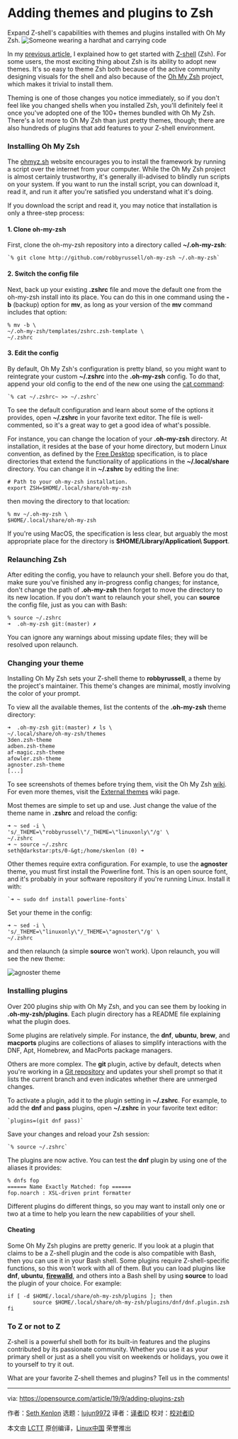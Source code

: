 [#]: collector: (lujun9972)
[#]: translator: (amwps290 )
[#]: reviewer: ( )
[#]: publisher: ( )
[#]: url: ( )
[#]: subject: (Adding themes and plugins to Zsh)
[#]: via: (https://opensource.com/article/19/9/adding-plugins-zsh)
[#]: author: (Seth Kenlon https://opensource.com/users/sethhttps://opensource.com/users/sethhttps://opensource.com/users/sethhttps://opensource.com/users/seth)

Adding themes and plugins to Zsh
======
Expand Z-shell's capabilities with themes and plugins installed with Oh
My Zsh.
![Someone wearing a hardhat and carrying code ][1]

In my [previous article][2], I explained how to get started with [Z-shell][2] (Zsh). For some users, the most exciting thing about Zsh is its ability to adopt new themes. It's so easy to theme Zsh both because of the active community designing visuals for the shell and also because of the [Oh My Zsh][3] project, which makes it trivial to install them.

Theming is one of those changes you notice immediately, so if you don't feel like you changed shells when you installed Zsh, you'll definitely feel it once you've adopted one of the 100+ themes bundled with Oh My Zsh. There's a lot more to Oh My Zsh than just pretty themes, though; there are also hundreds of plugins that add features to your Z-shell environment.

### Installing Oh My Zsh

The [ohmyz.sh][3] website encourages you to install the framework by running a script over the internet from your computer. While the Oh My Zsh project is almost certainly trustworthy, it's generally ill-advised to blindly run scripts on your system. If you want to run the install script, you can download it, read it, and run it after you're satisfied you understand what it's doing.

If you download the script and read it, you may notice that installation is only a three-step process:

#### 1\. Clone oh-my-zsh

First, clone the oh-my-zsh repository into a directory called **~/.oh-my-zsh**:


```
`% git clone http://github.com/robbyrussell/oh-my-zsh ~/.oh-my-zsh`
```

#### 2\. Switch the config file

Next, back up your existing **.zshrc** file and move the default one from the oh-my-zsh install into its place. You can do this in one command using the **-b** (backup) option for **mv**, as long as your version of the **mv** command includes that option:


```
% mv -b \
~/.oh-my-zsh/templates/zshrc.zsh-template \
~/.zshrc
```

#### 3\. Edit the config

By default, Oh My Zsh's configuration is pretty bland, so you might want to reintegrate your custom **~/.zshrc** into the **.oh-my-zsh** config. To do that, append your old config to the end of the new one using the [cat command][4]:


```
`% cat ~/.zshrc~ >> ~/.zshrc`
```

To see the default configuration and learn about some of the options it provides, open **~/.zshrc** in your favorite text editor. The file is well-commented, so it's a great way to get a good idea of what's possible.

For instance, you can change the location of your **.oh-my-zsh** directory. At installation, it resides at the base of your home directory, but modern Linux convention, as defined by the [Free Desktop][5] specification, is to place directories that extend the functionality of applications in the **~/.local/share** directory. You can change it in **~/.zshrc** by editing the line:


```
# Path to your oh-my-zsh installation.
export ZSH=$HOME/.local/share/oh-my-zsh
```

then moving the directory to that location:


```
% mv ~/.oh-my-zsh \
$HOME/.local/share/oh-my-zsh
```

If you're using MacOS, the specification is less clear, but arguably the most appropriate place for the directory is **$HOME/Library/Application\ Support**.

### Relaunching Zsh

After editing the config, you have to relaunch your shell. Before you do that, make sure you've finished any in-progress config changes; for instance, don't change the path of **.oh-my-zsh** then forget to move the directory to its new location. If you don't want to relaunch your shell, you can **source** the config file, just as you can with Bash:


```
% source ~/.zshrc
➜  .oh-my-zsh git:(master) ✗
```

You can ignore any warnings about missing update files; they will be resolved upon relaunch.

### Changing your theme

Installing Oh My Zsh sets your Z-shell theme to **robbyrussell**, a theme by the project's maintainer. This theme's changes are minimal, mostly involving the color of your prompt.

To view all the available themes, list the contents of the **.oh-my-zsh** theme directory:


```
➜  .oh-my-zsh git:(master) ✗ ls \
~/.local/share/oh-my-zsh/themes
3den.zsh-theme
adben.zsh-theme
af-magic.zsh-theme
afowler.zsh-theme
agnoster.zsh-theme
[...]
```

To see screenshots of themes before trying them, visit the Oh My Zsh [wiki][6]. For even more themes, visit the [External themes][7] wiki page.

Most themes are simple to set up and use. Just change the value of the theme name in **.zshrc** and reload the config:


```
➜ ~ sed -i \
's/_THEME=\"robbyrussel\"/_THEME=\"linuxonly\"/g' \
~/.zshrc
➜ ~ source ~/.zshrc
seth@darkstar:pts/0-&gt;/home/skenlon (0) ➜
```

Other themes require extra configuration. For example, to use the **agnoster** theme, you must first install the Powerline font. This is an open source font, and it's probably in your software repository if you're running Linux. Install it with:


```
`➜ ~ sudo dnf install powerline-fonts`
```

Set your theme in the config:


```
➜ ~ sed -i \
's/_THEME=\"linuxonly\"/_THEME=\"agnoster\"/g' \
~/.zshrc
```

and then relaunch (a simple **source** won't work). Upon relaunch, you will see the new theme:

![agnoster theme][8]

### Installing plugins

Over 200 plugins ship with Oh My Zsh, and you can see them by looking in **.oh-my-zsh/plugins**. Each plugin directory has a README file explaining what the plugin does.

Some plugins are relatively simple. For instance, the **dnf**, **ubuntu**, **brew**, and **macports** plugins are collections of aliases to simplify interactions with the DNF, Apt, Homebrew, and MacPorts package managers.

Others are more complex. The **git** plugin, active by default, detects when you're working in a [Git repository][9] and updates your shell prompt so that it lists the current branch and even indicates whether there are unmerged changes.

To activate a plugin, add it to the plugin setting in **~/.zshrc**. For example, to add the **dnf** and **pass** plugins, open **~/.zshrc** in your favorite text editor:


```
`plugins=(git dnf pass)`
```

Save your changes and reload your Zsh session:


```
`% source ~/.zshrc`
```

The plugins are now active. You can test the **dnf** plugin by using one of the aliases it provides:


```
% dnfs fop
====== Name Exactly Matched: fop ======
fop.noarch : XSL-driven print formatter
```

Different plugins do different things, so you may want to install only one or two at a time to help you learn the new capabilities of your shell.

#### Cheating

Some Oh My Zsh plugins are pretty generic. If you look at a plugin that claims to be a Z-shell plugin and the code is also compatible with Bash, then you can use it in your Bash shell. Some plugins require Z-shell-specific functions, so this won't work with all of them. But you can load plugins like **dnf**, **ubuntu**, **[firewalld][10]**, and others into a Bash shell by using **source** to load the plugin of your choice. For example:


```
if [ -d $HOME/.local/share/oh-my-zsh/plugins ]; then
        source $HOME/.local/share/oh-my-zsh/plugins/dnf/dnf.plugin.zsh
fi
```

### To Z or not to Z

Z-shell is a powerful shell both for its built-in features and the plugins contributed by its passionate community. Whether you use it as your primary shell or just as a shell you visit on weekends or holidays, you owe it to yourself to try it out.

What are your favorite Z-shell themes and plugins? Tell us in the comments!

--------------------------------------------------------------------------------

via: https://opensource.com/article/19/9/adding-plugins-zsh

作者：[Seth Kenlon][a]
选题：[lujun9972][b]
译者：[译者ID](https://github.com/译者ID)
校对：[校对者ID](https://github.com/校对者ID)

本文由 [LCTT](https://github.com/LCTT/TranslateProject) 原创编译，[Linux中国](https://linux.cn/) 荣誉推出

[a]: https://opensource.com/users/sethhttps://opensource.com/users/sethhttps://opensource.com/users/sethhttps://opensource.com/users/seth
[b]: https://github.com/lujun9972
[1]: https://opensource.com/sites/default/files/styles/image-full-size/public/lead-images/build_structure_tech_program_code_construction.png?itok=nVsiLuag (Someone wearing a hardhat and carrying code )
[2]: https://opensource.com/article/19/9/getting-started-zsh
[3]: https://ohmyz.sh/
[4]: https://opensource.com/article/19/2/getting-started-cat-command
[5]: http://freedesktop.org
[6]: https://github.com/robbyrussell/oh-my-zsh/wiki/Themes
[7]: https://github.com/robbyrussell/oh-my-zsh/wiki/External-themes
[8]: https://opensource.com/sites/default/files/uploads/zsh-agnoster.jpg (agnoster theme)
[9]: https://opensource.com/resources/what-is-git
[10]: https://opensource.com/article/19/7/make-linux-stronger-firewalls
